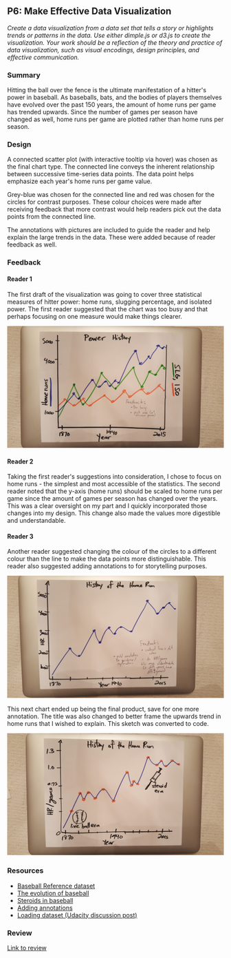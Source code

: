 ## P6: Make Effective Data Visualization
*Create a data visualization from a data set that tells a story or highlights trends or patterns in the data. Use either dimple.js or d3.js to create the visualization. Your work should be a reflection of the theory and practice of data visualization, such as visual encodings, design principles, and effective communication.*

### Summary
Hitting the ball over the fence is the ultimate manifestation of a hitter's power in baseball. As baseballs, bats, and the bodies of players themselves have evolved over the past 150 years, the amount of home runs per game has trended upwards. Since the number of games per season have changed as well, home runs per game are plotted rather than home runs per season.

### Design
A connected scatter plot (with interactive tooltip via hover) was chosen as the final chart type. The connected line conveys the inherent relationship between successive time-series data points. The data point helps emphasize each year's home runs per game value.

Grey-blue was chosen for the connected line and red was chosen for the circles for contrast purposes. These colour choices were made after receiving feedback that more contrast would help readers pick out the data points from the connected line.

The annotations with pictures are included to guide the reader and help explain the large trends in the data. These were added because of reader feedback as well.

### Feedback
#### Reader 1
The first draft of the visualization was going to cover three statistical measures of hitter power: home runs, slugging percentage, and isolated power. The first reader suggested that the chart was too busy and that perhaps focusing on one measure would make things clearer.

![Draft 1](drafts/viz_draft_1.jpg)

#### Reader 2
Taking the first reader's suggestions into consideration, I chose to focus on home runs - the simplest and most accessible of the statistics. The second reader noted that the y-axis (home runs) should be scaled to home runs per game since the amount of games per season has changed over the years. This was a clear oversight on my part and I quickly incorporated those changes into my design. This change also made the values more digestible and understandable.

#### Reader 3 
Another reader suggested changing the colour of the circles to a different colour than the line to make the data points more distinguishable. This reader also suggested adding annotations to for storytelling purposes.

![Draft 2](drafts/viz_draft_2.jpg)

This next chart ended up being the final product, save for one more annotation. The title was also changed to better frame the upwards trend in home runs that I wished to explain. This sketch was converted to code.

![Draft 3](drafts/viz_draft_3.jpg)

### Resources

- [Baseball Reference dataset](http://www.baseball-reference.com/leagues/MLB/bat.shtml)
- [The evolution of baseball](http://bleacherreport.com/articles/1676509-the-evolution-of-the-baseball-from-the-dead-ball-era-through-today)
- [Steroids in baseball](https://en.wikipedia.org/wiki/Doping_in_baseball)
- [Adding annotations](http://jsfiddle.net/am8ZB/)
- [Loading dataset (Udacity discussion post)](https://discussions.udacity.com/t/why-doesnt-d3-automatically-aggregate-the-numbers-in-this-csv-file/189168/5)

### Review
[Link to review](https://review.udacity.com/#!/reviews/233088)